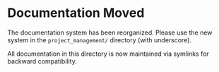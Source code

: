 # Documentation Moved

The documentation system has been reorganized. Please use the new system in the `project_management/` directory (with underscore).

All documentation in this directory is now maintained via symlinks for backward compatibility.

